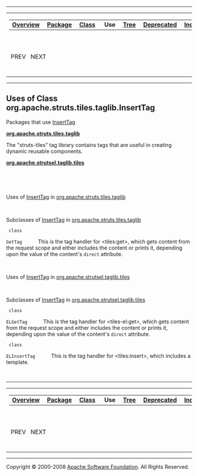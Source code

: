 ------------------------------------------------------------------------

<span id="navbar_top"></span> [](#skip-navbar_top "Skip navigation links")

<table>
<colgroup>
<col width="50%" />
<col width="50%" />
</colgroup>
<tbody>
<tr class="odd">
<td align="left"><span id="navbar_top_firstrow"></span>
<table>
<tbody>
<tr class="odd">
<td align="left"><a href="../../../../../../overview-summary.html.md"><strong>Overview</strong></a> </td>
<td align="left"><a href="../package-summary.html.md"><strong>Package</strong></a> </td>
<td align="left"><a href="../../../../../../org/apache/struts/tiles/taglib/InsertTag.html.md" title="class in org.apache.struts.tiles.taglib"><strong>Class</strong></a> </td>
<td align="left"> <strong>Use</strong> </td>
<td align="left"><a href="../package-tree.html.md"><strong>Tree</strong></a> </td>
<td align="left"><a href="../../../../../../deprecated-list.html.md"><strong>Deprecated</strong></a> </td>
<td align="left"><a href="../../../../../../index-all.html.md"><strong>Index</strong></a> </td>
<td align="left"><a href="../../../../../../help-doc.html.md"><strong>Help</strong></a> </td>
</tr>
</tbody>
</table></td>
<td align="left"></td>
</tr>
<tr class="even">
<td align="left"> PREV   NEXT</td>
<td align="left"><a href="../../../../../../index.html.md?org/apache/struts/tiles/taglib//class-useInsertTag.html"><strong>FRAMES</strong></a>    <a href="InsertTag.html"><strong>NO FRAMES</strong></a>    
<a href="../../../../../../allclasses-noframe.html.md"><strong>All Classes</strong></a></td>
</tr>
</tbody>
</table>

<span id="skip-navbar_top"></span>

------------------------------------------------------------------------

**Uses of Class
 org.apache.struts.tiles.taglib.InsertTag**
-------------------------------------------

Packages that use [InsertTag](../../../../../../org/apache/struts/tiles/taglib/InsertTag.html.md "class in org.apache.struts.tiles.taglib")

[**org.apache.struts.tiles.taglib**](#org.apache.struts.tiles.taglib)

The "struts-tiles" tag library contains tags that are useful in creating dynamic reusable components. 

[**org.apache.strutsel.taglib.tiles**](#org.apache.strutsel.taglib.tiles)

  

 

<span id="org.apache.struts.tiles.taglib"></span>

Uses of [InsertTag](../../../../../../org/apache/struts/tiles/taglib/InsertTag.html.md "class in org.apache.struts.tiles.taglib") in [org.apache.struts.tiles.taglib](../../../../../../org/apache/struts/tiles/taglib/package-summary.html)

 

Subclasses of [InsertTag](../../../../../../org/apache/struts/tiles/taglib/InsertTag.html.md "class in org.apache.struts.tiles.taglib") in [org.apache.struts.tiles.taglib](../../../../../../org/apache/struts/tiles/taglib/package-summary.html)

` class`

`GetTag`
           This is the tag handler for \<tiles:get\>, which gets content from the request scope and either includes the content or prints it, depending upon the value of the content's `direct` attribute.

 

<span id="org.apache.strutsel.taglib.tiles"></span>

Uses of [InsertTag](../../../../../../org/apache/struts/tiles/taglib/InsertTag.html.md "class in org.apache.struts.tiles.taglib") in [org.apache.strutsel.taglib.tiles](../../../../../../org/apache/strutsel/taglib/tiles/package-summary.html)

 

Subclasses of [InsertTag](../../../../../../org/apache/struts/tiles/taglib/InsertTag.html.md "class in org.apache.struts.tiles.taglib") in [org.apache.strutsel.taglib.tiles](../../../../../../org/apache/strutsel/taglib/tiles/package-summary.html)

` class`

`ELGetTag`
           This is the tag handler for \<tiles-el:get\>, which gets content from the request scope and either includes the content or prints it, depending upon the value of the content's `direct` attribute.

` class`

`ELInsertTag`
           This is the tag handler for \<tiles:insert\>, which includes a template.

 

------------------------------------------------------------------------

<span id="navbar_bottom"></span> [](#skip-navbar_bottom "Skip navigation links")

<table>
<colgroup>
<col width="50%" />
<col width="50%" />
</colgroup>
<tbody>
<tr class="odd">
<td align="left"><span id="navbar_bottom_firstrow"></span>
<table>
<tbody>
<tr class="odd">
<td align="left"><a href="../../../../../../overview-summary.html.md"><strong>Overview</strong></a> </td>
<td align="left"><a href="../package-summary.html.md"><strong>Package</strong></a> </td>
<td align="left"><a href="../../../../../../org/apache/struts/tiles/taglib/InsertTag.html.md" title="class in org.apache.struts.tiles.taglib"><strong>Class</strong></a> </td>
<td align="left"> <strong>Use</strong> </td>
<td align="left"><a href="../package-tree.html.md"><strong>Tree</strong></a> </td>
<td align="left"><a href="../../../../../../deprecated-list.html.md"><strong>Deprecated</strong></a> </td>
<td align="left"><a href="../../../../../../index-all.html.md"><strong>Index</strong></a> </td>
<td align="left"><a href="../../../../../../help-doc.html.md"><strong>Help</strong></a> </td>
</tr>
</tbody>
</table></td>
<td align="left"></td>
</tr>
<tr class="even">
<td align="left"> PREV   NEXT</td>
<td align="left"><a href="../../../../../../index.html.md?org/apache/struts/tiles/taglib//class-useInsertTag.html"><strong>FRAMES</strong></a>    <a href="InsertTag.html"><strong>NO FRAMES</strong></a>    
<a href="../../../../../../allclasses-noframe.html.md"><strong>All Classes</strong></a></td>
</tr>
</tbody>
</table>

<span id="skip-navbar_bottom"></span>

------------------------------------------------------------------------

Copyright © 2000-2008 [Apache Software Foundation](http://www.apache.org/). All Rights Reserved.
